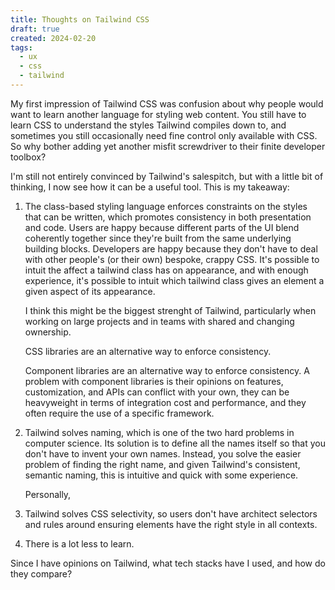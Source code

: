 ```yaml
---
title: Thoughts on Tailwind CSS
draft: true
created: 2024-02-20
tags:
  - ux
  - css
  - tailwind
---
```


My first impression of Tailwind CSS was confusion about why people would want to
learn another language for styling web content. You still have to learn CSS to
understand the styles Tailwind compiles down to, and sometimes you still
occasionally need fine control only available with CSS. So why bother adding yet
another misfit screwdriver to their finite developer toolbox?

I'm still not entirely convinced by Tailwind's salespitch, but with a little bit
of thinking, I now see how it can be a useful tool. This is my takeaway:

1. The class-based styling language enforces constraints on the styles that can
   be written, which promotes consistency in both presentation and code. Users
   are happy because different parts of the UI blend coherently together since
   they're built from the same underlying building blocks. Developers are happy
   because they don't have to deal with other people's (or their own) bespoke,
   crappy CSS. It's possible to intuit the affect a tailwind class has on
   appearance, and with enough experience, it's possible to intuit which
   tailwind class gives an element a given aspect of its appearance.

   I think this might be the biggest strenght of Tailwind, particularly when
   working on large projects and in teams with shared and changing ownership.

   CSS libraries are an alternative way to enforce consistency.

   Component libraries are an alternative way to enforce consistency. A problem
   with component libraries is their opinions on features, customization, and
   APIs can conflict with your own, they can be heavyweight in terms of
   integration cost and performance, and they often require the use of a
   specific framework.

2. Tailwind solves naming, which is one of the two hard problems in computer
   science. Its solution is to define all the names itself so that you don't
   have to invent your own names. Instead, you solve the easier problem of
   finding the right name, and given Tailwind's consistent, semantic naming,
   this is intuitive and quick with some experience.

   Personally,

3. Tailwind solves CSS selectivity, so users don't have architect selectors and
   rules around ensuring elements have the right style in all contexts.

4. There is a lot less to learn.

Since I have opinions on Tailwind, what tech stacks have I used, and how do they
compare?
